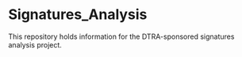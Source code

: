 # Signatures_Analysis
This repository holds information for the DTRA-sponsored signatures analysis project.
